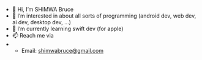 - 👋 Hi, I’m SHIMWA Bruce
- 👀 I’m interested in about all sorts of programming (android dev, web dev, ai dev, desktop dev, ...)
- 🌱 I’m currently learning swift dev (for apple)
- 📫 Reach me via
- - Email: shimwabruce@gmail.com
<!-- - 💞️ I’m looking to collaborate on ... -->
<!---
shimwabruce/shimwabruce is a ✨ special ✨ repository because its `README.md` (this file) appears on your GitHub profile.
You can click the Preview link to take a look at your changes.
--->
